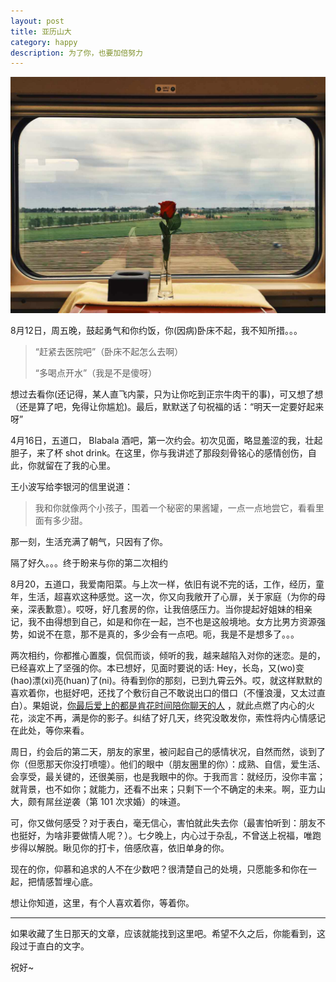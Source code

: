```yaml
---
layout: post
title: 亚历山大
category: happy
description: 为了你，也要加倍努力
---
```


![](/images/2016_05/away.jpg)

8月12日，周五晚，鼓起勇气和你约饭，你(因病)卧床不起，我不知所措。。。

> “赶紧去医院吧”（卧床不起怎么去啊）
>
> “多喝点开水”（我是不是傻呀）

想过去看你(还记得，某人直飞内蒙，只为让你吃到正宗牛肉干的事)，可又想了想（还是算了吧，免得让你尴尬)。最后，默默送了句祝福的话：“明天一定要好起来呀”

4月16日，五道口， Blabala 酒吧，第一次约会。初次见面，略显羞涩的我，壮起胆子，来了杯 shot drink。在这里，你与我讲述了那段刻骨铭心的感情创伤，自此，你就留在了我的心里。

王小波写给李银河的信里说道：

> 我和你就像两个小孩子，围着一个秘密的果酱罐，一点一点地尝它，看看里面有多少甜。 

那一刻，生活充满了朝气，只因有了你。

隔了好久。。。终于盼来与你的第二次相约

8月20，五道口，我爱南阳菜。与上次一样，依旧有说不完的话，工作，经历，童年，生活，超喜欢这种感觉。这一次，你又向我敞开了心扉，关于家庭（为你的母亲，深表歉意）。哎呀，好几套房的你，让我倍感压力。当你提起好姐妹的相亲记，我不由得想到自己，如是和你在一起，岂不也是这般境地。女方比男方资源强势，如说不在意，那不是真的，多少会有一点吧。呃，我是不是想多了。。。

两次相约，你都推心置腹，侃侃而谈，倾听的我，越来越陷入对你的迷恋。是的，已经喜欢上了坚强的你。本已想好，见面时要说的话: Hey，长岛，又(wo)变(hao)漂(xi)亮(huan)了(ni)。待看到你的那刻，已到九霄云外。哎，就这样默默的喜欢着你，也挺好吧，还找了个敷衍自己不敢说出口的借口（不懂浪漫，又太过直白）。果姐说，[你最后爱上的都是肯花时间陪你聊天的人](http://mp.weixin.qq.com/s?__biz=MjM5MzI5NzQ1MA==&mid=2654625699&idx=3&sn=0393a5de2cf5b5e236c64d48739acc34&scene=0#rd) ，就此点燃了内心的火花，淡定不再，满是你的影子。纠结了好几天，终究没敢发你，索性将内心情感记在此处，等你来看。

周日，约会后的第二天，朋友的家里，被问起自己的感情状况，自然而然，谈到了你（但愿那天你没打喷嚏）。他们的眼中（朋友圈里的你）：成熟、自信，爱生活、会享受，最关键的，还很美丽，也是我眼中的你。于我而言：就经历，没你丰富；就背景，也不如你；就能力，还看不出来；只剩下一个不确定的未来。啊，亚力山大，颇有屌丝逆袭（第 101 次求婚）的味道。

可，你又做何感受？对于表白，毫无信心，害怕就此失去你（最害怕听到：朋友不也挺好，为啥非要做情人呢？）。七夕晚上，内心过于杂乱，不曾送上祝福，唯跑步得以解脱。瞅见你的打卡，倍感欣喜，依旧单身的你。

现在的你，仰慕和追求的人不在少数吧？很清楚自己的处境，只愿能多和你在一起，把情感暂埋心底。

想让你知道，这里，有个人喜欢着你，等着你。

---

如果收藏了生日那天的文章，应该就能找到这里吧。希望不久之后，你能看到，这段过于直白的文字。

祝好~

